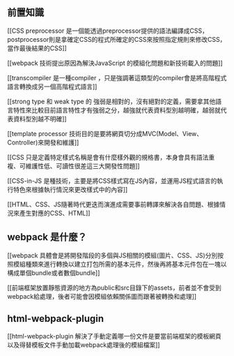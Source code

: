 ## 前置知識
[[CSS preprocessor 是一個能透過preprocessor提供的語法編譯成CSS，postprocessor則是拿確定CSS的程式所確定的CSS來按照指定規則來修改CSS，當作最後結果的CSS]]

[[webpack 技術提出原因為解決JavaScript 的模組化問題和新技術載入的問題]]


[[transcompiler 是一種compiler ，只是強調著這類型的compiler會是將高階程式語言轉換成另一個高階程式語言]]

[[strong type 和 weak type 的 強弱是相對的，沒有絕對的定義，需要拿其他語言特性來比較目前語言特性才有強弱之分，越強就代表資料型別越明確，越弱就代表資料型別越不明確]]

[[template processor 技術目的是要將網頁切分成MVC(Model、View、Controller)來開發和維護]]

[[CSS 只是定義特定樣式名稱是會有什麼樣外觀的規格書，本身會具有語法重複、可維護性低、可讀性很差這三大開發性問題]]


[[CSS-in-JS 是種技術，主要是將CSS樣式寫在JS內容，並運用JS程式語言的執行特色來根據執行情況來更改樣式中的內容]]

[[HTML、CSS、JS隨著時代更迭而演進成需要事前轉譯來解決各自問題、根據情況來產生對應的CSS、HTML]]



## webpack 是什麼？

[[webpack 具體會是將開發階段的多個與JS相關的模組(圖片、CSS、JS)分別按照模組種類來進行轉換以建立打包所需的基本元件，然後再將基本元件包在一塊以構成單個bundle或者數個bundle]]


[[前端框架放置靜態資源的地方為public和src目錄下的assets，前者並不會受到webpack給處理，後者可能會因模組依賴關係圖而跟著被轉換和處理]]


## html-webpack-plugin

[[html-webpack-plugin 解決了手動定義哪一份文件是要當前端框架的模板網頁以及得替模板文件手動加載webpack處理後的模組檔案]]